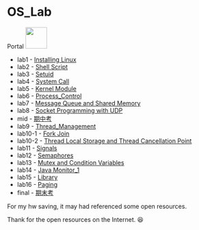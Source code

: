 # OS_Lab

<div>
  Portal

  <img src="https://media.giphy.com/media/v1.Y2lkPTc5MGI3NjExaHNqaWtjbTFxNW52dW0waXFwZGpoa3hydW5hOWQ0eGMyenppb3B1cCZlcD12MV9pbnRlcm5hbF9naWZfYnlfaWQmY3Q9cw/3iWFUfvOfAY9EtKvVN/giphy.gif" width="50px"/>
</div>

* lab1 - [Installing Linux](lab1)
* lab2 - [Shell Script](lab2)
* lab3 - [Setuid](lab3)
* lab4 - [System Call](lab4)
* lab5 - [Kernel Module](lab5)
* lab6 - [Process_Control](lab6)
* lab7 - [Message Queue and Shared Memory](lab7)
* lab8 - [Socket Programming with UDP](lab8)
* mid - [期中考](mid)
* lab9 - [Thread_Management](lab9)
* lab10-1 - [Fork Join](lab10-1)
* lab10-2 - [Thread Local Storage and Thread Cancellation Point](lab10-2)
* lab11 - [Signals](lab11)
* lab12 - [Semaphores](lab12)
* lab13 - [Mutex and Condition Variables](lab13)
* lab14 - [Java Monitor_1](lab14)
* lab15 - [Library](lab15)
* lab16 - [Paging](lab16)
* final - [期末考](final)

For my hw saving, it may had referenced some open resources.

Thank for the open resources on the Internet. :satisfied:
